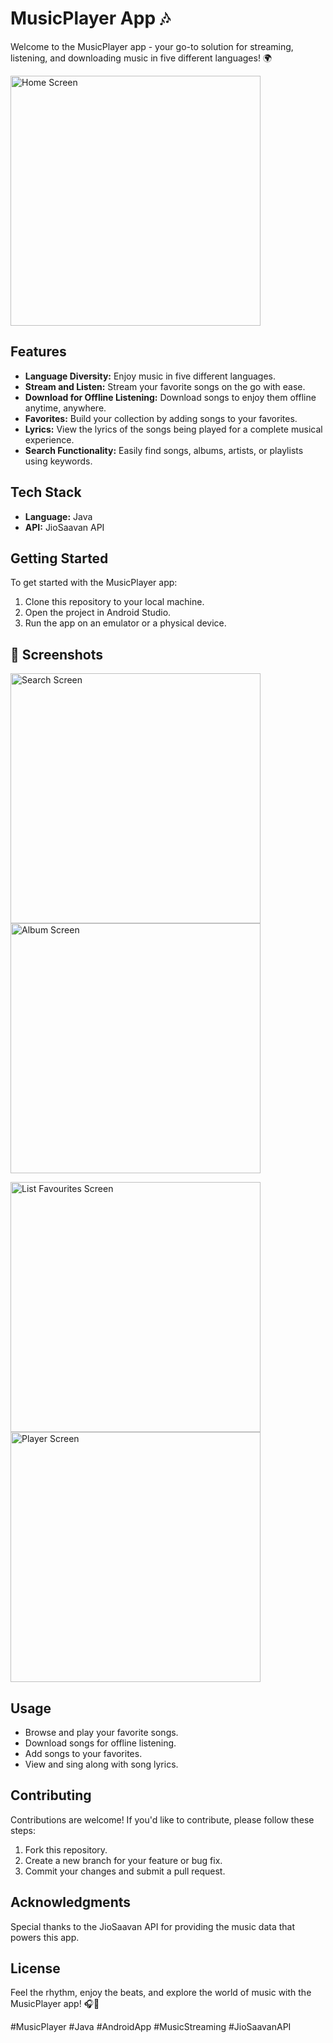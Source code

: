 # MusicPlayer App 🎶

Welcome to the MusicPlayer app - your go-to solution for streaming, listening, and downloading music in five different languages! 🌍

<img src="Screenshots/MusicPlayer_HomeScreenActivity.jpeg" alt="Home Screen" width="400"/>  

## Features

- **Language Diversity:** Enjoy music in five different languages.
- **Stream and Listen:** Stream your favorite songs on the go with ease.
- **Download for Offline Listening:** Download songs to enjoy them offline anytime, anywhere.
- **Favorites:** Build your collection by adding songs to your favorites.
- **Lyrics:** View the lyrics of the songs being played for a complete musical experience.
- **Search Functionality:** Easily find songs, albums, artists, or playlists using keywords.

## Tech Stack

- **Language:** Java
- **API:** JioSaavan API

## Getting Started

To get started with the MusicPlayer app:

1. Clone this repository to your local machine.
2. Open the project in Android Studio.
3. Run the app on an emulator or a physical device.

## 📱 Screenshots

<img src="Screenshots/MusicPlayer_SearchActivity.jpeg" alt="Search Screen" width="400"/>            <img src="Screenshots/Musicplayer_AlbumActivity.jpeg" alt="Album Screen" width="400"/>


<img src="Screenshots/Musicplayer_FavouritesActivity.jpeg" alt="List Favourites Screen" width="400"/>             <img src="Screenshots/Musicplayer_PlayActivity.jpeg" alt="Player Screen" width="400"/>


## Usage

- Browse and play your favorite songs.
- Download songs for offline listening.
- Add songs to your favorites.
- View and sing along with song lyrics.

## Contributing

Contributions are welcome! If you'd like to contribute, please follow these steps:

1. Fork this repository.
2. Create a new branch for your feature or bug fix.
3. Commit your changes and submit a pull request.

## Acknowledgments

Special thanks to the JioSaavan API for providing the music data that powers this app.

## License

Feel the rhythm, enjoy the beats, and explore the world of music with the MusicPlayer app! 🎧🚀

#MusicPlayer #Java #AndroidApp #MusicStreaming #JioSaavanAPI
